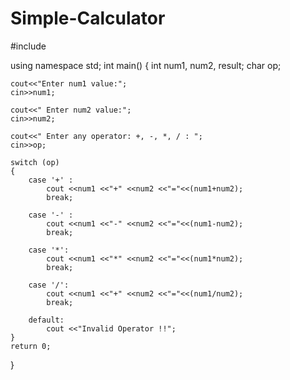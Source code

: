 # Simple-Calculator

#include<iostream>

using namespace std;
 int main()
 {
 	int num1, num2, result;
 	char op;
 	
 	
 	
 	cout<<"Enter num1 value:";
 	cin>>num1;
 	
 	cout<<" Enter num2 value:";
 	cin>>num2;
 	
 	cout<<" Enter any operator: +, -, *, / : ";
 	cin>>op;
 	
 	switch (op)
 	{
 		case '+' :
 			cout <<num1 <<"+" <<num2 <<"="<<(num1+num2);
 			break;
 		
 		case '-' :
 			cout <<num1 <<"-" <<num2 <<"="<<(num1-num2);
 			break;
 			
 		case '*':	
 			cout <<num1 <<"*" <<num2 <<"="<<(num1*num2);
 			break;
 			
 		case '/':
 			cout <<num1 <<"+" <<num2 <<"="<<(num1/num2);
 			break;
 			
		default:
			cout <<"Invalid Operator !!";
	}
	return 0;
 }
